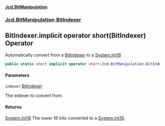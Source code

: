 #### [Jcd.BitManipulation](index.md 'index')

### [Jcd.BitManipulation](Jcd.BitManipulation 'Jcd.BitManipulation').[BitIndexer](Jcd.BitManipulation.BitIndexer 'Jcd.BitManipulation.BitIndexer')

## BitIndexer.implicit operator short(BitIndexer) Operator

Automatically convert from a [BitIndexer](Jcd.BitManipulation.BitIndexer 'Jcd.BitManipulation.BitIndexer') to a [System.Int16](https://docs.microsoft.com/en-us/dotnet/api/System.Int16 'System.Int16')

```csharp
public static short implicit operator short(Jcd.BitManipulation.BitIndexer indexer);
```

#### Parameters

<a name='Jcd.BitManipulation.BitIndexer.op_Implicitshort(Jcd.BitManipulation.BitIndexer).indexer'></a>

`indexer` [BitIndexer](Jcd.BitManipulation.BitIndexer 'Jcd.BitManipulation.BitIndexer')

The indexer to convert from.

#### Returns

[System.Int16](https://docs.microsoft.com/en-us/dotnet/api/System.Int16 'System.Int16')
The lower 16 bits converted to a [System.Int16](https://docs.microsoft.com/en-us/dotnet/api/System.Int16 'System.Int16').